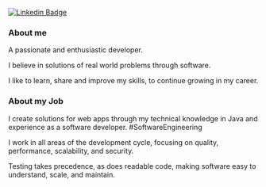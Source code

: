 [![Linkedin Badge](https://img.shields.io/badge/-LinkedIn-blue?style=flat&logo=Linkedin&logoColor=white)](https://www.linkedin.com/in/odemur/)

### About me

A passionate and enthusiastic developer. 

I believe in solutions of real world problems through software.

I like to learn, share and improve my skills, to continue growing in my career.

### About my Job

I create solutions for web apps through my technical knowledge in Java and experience as a software developer. #SoftwareEngineering

I work in all areas of the development cycle, focusing on quality, performance, scalability, and security.

Testing takes precedence, as does readable code, making software easy to understand, scale, and maintain.


<!--
**odemur/odemur** is a ✨ _special_ ✨ repository because its `README.md` (this file) appears on your GitHub profile.

Here are some ideas to get you started:

- 🔭 I’m currently working on ...
- 🌱 I’m currently learning ...
- 👯 I’m looking to collaborate on ...
- 🤔 I’m looking for help with ...
- 💬 Ask me about ...
- 📫 How to reach me: ...
- 😄 Pronouns: ...
- ⚡ Fun fact: ...
-->
